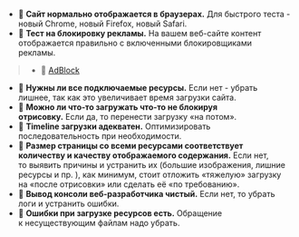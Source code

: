 - 🔴 **Сайт нормально отображается в браузерах.** Для быстрого теста - новый Chrome, новый Firefox, новый Safari.
- 🔴 **Тест на блокировку рекламы.** На вашем веб-сайте контент отображается правильно с включенными блокировщиками рекламы.

> - 📖 [AdBlock](https://chromewebstore.google.com/detail/adblock-%E2%80%94-%D0%BB%D1%83%D1%87%D1%88%D0%B8%D0%B9-%D0%B1%D0%BB%D0%BE%D0%BA%D0%B8%D1%80%D0%BE%D0%B2/gighmmpiobklfepjocnamgkkbiglidom?hl=ru)

- 🔴 **Нужны ли все подключаемые ресурсы.** Если нет - убрать лишнее, так как это увеличивает время загрузки сайта.
- 🔴 **Можно ли что‑то загружать что-то не блокируя отрисовку.** Если да, то перенести загрузку «на потом».
- 🔴 **Timeline загрузки адекватен.** Оптимизировать последовательность при необходимости.
- 🔴 **Размер страницы со всеми ресурсами соответствует количеству и качеству отображаемого содержания.** Если нет, то выявить причины и устранить их (большие изображения, лишние ресурсы и пр. ), как минимум, стоит отложить «тяжелую» загрузку на «после отрисовки» или сделать её «по требованию».
- 🔴 **Вывод консоли веб‑разработчика чистый.** Если нет, то убрать логи и устранить ошибки.
- 🔴 **Ошибки при загрузке ресурсов есть.** Обращение к несуществующим файлам надо убрать.

